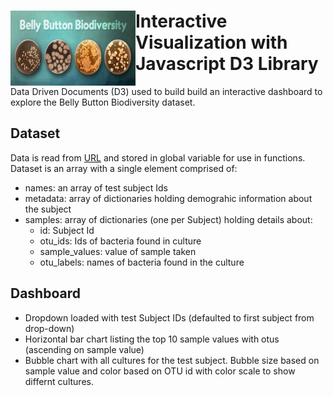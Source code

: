 <div><img align=left width=200px height=120px src="https://github.com/geethakan/belly-button-challenge/blob/main/Images/belly_button_biodiversity.jpg">

# Interactive Visualization with Javascript D3 Library
Data Driven Documents (D3) used to build build an interactive dashboard to explore the Belly Button Biodiversity dataset.

## Dataset
Data is read from [URL](https://2u-data-curriculum-team.s3.amazonaws.com/dataviz-classroom/v1.1/14-Interactive-Web-Visualizations/02-Homework/samples.json) and stored in global variable for use in functions. 
Dataset is an array with a single element comprised of: <br>
 * names: an array of test subject Ids
 * metadata: array of dictionaries holding demograhic information about the subject
 * samples: array of dictionaries (one per Subject) holding details about:
    * id: Subject Id
    * otu_ids: Ids of bacteria found in culture
    * sample_values: value of sample taken
    * otu_labels: names of bacteria found in the culture

## Dashboard
 * Dropdown loaded with test Subject IDs (defaulted to first subject from drop-down)
 * Horizontal bar chart listing the top 10 sample values with otus (ascending on sample value)
 * Bubble chart with all cultures for the test subject. Bubble size based on sample value and color based on OTU id with color scale to show differnt cultures. 
